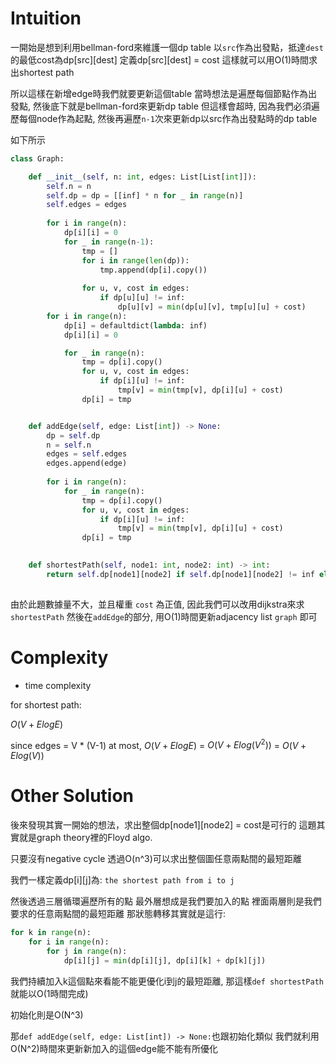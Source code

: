 # Intuition

一開始是想到利用bellman-ford來維護一個dp table
以`src`作為出發點，抵達`dest`的最低cost為dp[src][dest]
定義dp[src][dest] = cost
這樣就可以用O(1)時間求出shortest path

所以這樣在新增edge時我們就要更新這個table
當時想法是遍歷每個節點作為出發點, 然後底下就是bellman-ford來更新dp table
但這樣會超時, 因為我們必須遍歷每個node作為起點, 然後再遍歷`n-1`次來更新dp以src作為出發點時的dp table

如下所示
```py
class Graph:

    def __init__(self, n: int, edges: List[List[int]]):
        self.n = n
        self.dp = dp = [[inf] * n for _ in range(n)]
        self.edges = edges
        
        for i in range(n):
            dp[i][i] = 0
            for _ in range(n-1):
                tmp = []
                for i in range(len(dp)):
                    tmp.append(dp[i].copy())
                
                for u, v, cost in edges:
                    if dp[u][u] != inf:
                        dp[u][v] = min(dp[u][v], tmp[u][u] + cost)
        for i in range(n):
            dp[i] = defaultdict(lambda: inf)
            dp[i][i] = 0

            for _ in range(n):
                tmp = dp[i].copy()
                for u, v, cost in edges:
                    if dp[i][u] != inf:
                        tmp[v] = min(tmp[v], dp[i][u] + cost)
                dp[i] = tmp


    def addEdge(self, edge: List[int]) -> None:
        dp = self.dp
        n = self.n
        edges = self.edges
        edges.append(edge)
        
        for i in range(n):
            for _ in range(n):
                tmp = dp[i].copy()
                for u, v, cost in edges:
                    if dp[i][u] != inf:
                        tmp[v] = min(tmp[v], dp[i][u] + cost)
                dp[i] = tmp
                    

    def shortestPath(self, node1: int, node2: int) -> int:
        return self.dp[node1][node2] if self.dp[node1][node2] != inf else -1
        
```

由於此題數據量不大，並且權重 `cost` 為正值, 因此我們可以改用dijkstra來求`shortestPath`
然後在`addEdge`的部分, 用O(1)時間更新adjacency list `graph` 即可

# Complexity

- time complexity

for shortest path:

$O(V + ElogE)$

since edges = V * (V-1) at most, $O(V + ElogE)$ = $O(V + Elog(V^2))$ = $O(V + Elog(V))$

# Other Solution

後來發現其實一開始的想法，求出整個dp[node1][node2] = cost是可行的
這題其實就是graph theory裡的Floyd algo.

只要沒有negative cycle
透過O(n^3)可以求出整個圖任意兩點間的最短距離

我們一樣定義dp[i][j]為: `the shortest path from i to j`

然後透過三層循環遍歷所有的點
最外層想成是我們要加入的點
裡面兩層則是我們要求的任意兩點間的最短距離
那狀態轉移其實就是這行:

```py
for k in range(n):
    for i in range(n):
        for j in range(n):
            dp[i][j] = min(dp[i][j], dp[i][k] + dp[k][j])
```

我們持續加入k這個點來看能不能更優化i到j的最短距離, 那這樣`def shortestPath`就能以O(1時間完成)

初始化則是O(N^3)

那`def addEdge(self, edge: List[int]) -> None:`也跟初始化類似
我們就利用O(N^2)時間來更新新加入的這個edge能不能有所優化